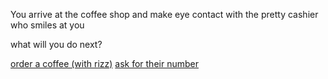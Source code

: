 You arrive at the coffee shop and make eye contact with the pretty cashier who smiles at you

what will you do next?

[order a coffee (with rizz)](2-your-funny.md)
[ask for their number](1.5-creepy.md)
